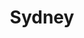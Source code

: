 ---
title: "Sydney"
hashtag: sydney
borders:
  - Pacific Ocean
subdivision-of:
  - New South Wales
tags:
  - City
  - Australia
---